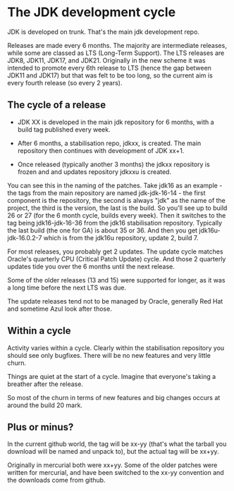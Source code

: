 # The JDK development cycle

JDK is developed on trunk. That's the main jdk development repo.

Releases are made every 6 months. The majority are intermediate
releases, while some are classed as LTS (Long-Term Support). The LTS
releases are JDK8, JDK11, JDK17, and JDK21. Originally in the new
scheme it was intended to promote every 6th release to LTS (hence
the gap between JDK11 and JDK17) but that was felt to be too long, so
the current aim is every fourth release (so every 2 years).

## The cycle of a release

* JDK XX is developed in the main jdk repository for 6 months, with
a build tag published every week.

* After 6 months, a stabilisation repo, jdkxx, is created. The main
repository then continues with development of JDK xx+1.

* Once released (typically another 3 months) the jdkxx repository is
frozen and and updates repository jdkxxu is created.

You can see this in the naming of the patches. Take jdk16 as an example -
the tags from the main repository are named jdk-jdk-16-14 - the first
component is the repository, the second is always "jdk" as the name of
the project, the third is the version, the last is the build. So you'll
see up to build 26 or 27 (for the 6 month cycle, builds every week). Then
it switches to the tag being jdk16-jdk-16-36 from the jdk16 stabilisation
repository. Typically the last build (the one for GA) is about 35 or 36.
And then you get jdk16u-jdk-16.0.2-7 which is from the jdk16u repository,
update 2, build 7.

For most releases, you probably get 2 updates. The update cycle matches
Oracle's quarterly CPU (Critical Patch Update) cycle. And those 2 quarterly
updates tide you over the 6 months until the next release.

Some of the older releases (13 and 15) were supported for longer, as it was
a long time before the next LTS was due.

The update releases tend not to be managed by Oracle, generally Red Hat
and sometime Azul look after those.

## Within a cycle

Activity varies within a cycle. Clearly within the stabilisation repository
you should see only bugfixes. There will be no new features and very little
churn.

Things are quiet at the start of a cycle. Imagine that everyone's taking
a breather after the release.

So most of the churn in terms of new features and big changes occurs at
around the build 20 mark.

## Plus or minus?

In the current github world, the tag will be xx-yy (that's what the tarball
you download will be named and unpack to), but the actual tag will be xx+yy.

Originally in mercurial both were xx+yy. Some of the older patches were
written for mercurial, and have been switched to the xx-yy convention and
the downloads come from github.

